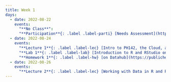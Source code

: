 ```yaml
---
title: Week 1
days:
  - date: 2022-08-22
    events:
      "**No Class**":
      "**Participation**{: .label .label-parti} [Needs Assessment](https://forms.gle/ctJQSUUSe7W3YK658)":
  - date: 2022-08-24
    events:
      "**Lecture 1**{: .label .label-lec} [Intro to PH142, the Cloud, and PPDAC](https://ph142-ucb.github.io/fa22/src/lec/001_Welcome-to-PH142.pdf)":
      "**Lab 1**{: .label .label-lab} [Introduction to R and RStudio on Datahub](https://publichealth.datahub.berkeley.edu/hub/user-redirect/git-pull?repo=https%3A%2F%2Fgithub.com%2Fph142-ucb%2Fph142-fa22&urlpath=rstudio%2F&branch=main) (Due August 26)":
      "**Homework 1**{: .label .label-hw} [on Datahub](https://publichealth.datahub.berkeley.edu/hub/user-redirect/git-pull?repo=https%3A%2F%2Fgithub.com%2Fph142-ucb%2Fph142-fa22&urlpath=rstudio%2F&branch=main) ([Solutions](https://ph142-ucb.github.io/fa22/src/hw-sol/hw01-sol.pdf))":
  - date: 2022-08-26
    events:
      "**Lecture 2**{: .label .label-lec} [Working with Data in R and Rstudio](https://ph142-ucb.github.io/fa22/src/lec/002_Working-with-data.pdf)":
---
```

